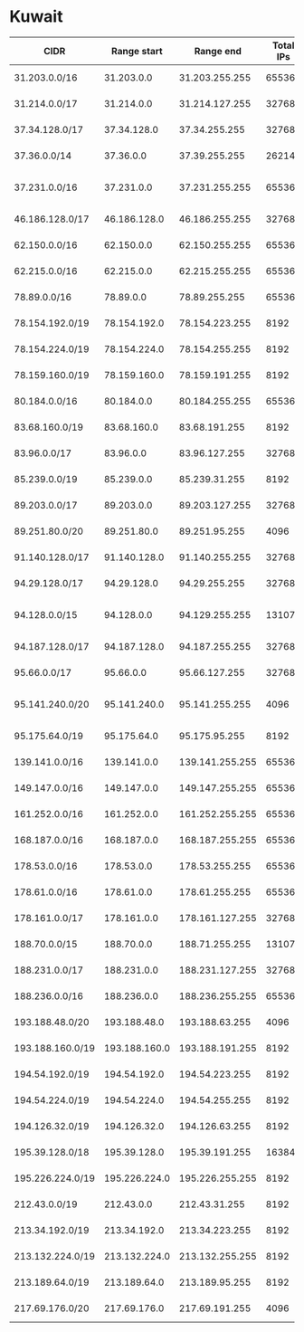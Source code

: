 # Kuwait

CIDR               | Range start     | Range end       | Total IPs  | Assign date | Owner
------------------ | --------------- | --------------- | ---------- | ----------- | -----
31.203.0.0/16      | 31.203.0.0      | 31.203.255.255  | 65536      | 2011-04-29  | Mobile Telecommunications Company
31.214.0.0/17      | 31.214.0.0      | 31.214.127.255  | 32768      | 2011-05-05  | Mada Communications
37.34.128.0/17     | 37.34.128.0     | 37.34.255.255   | 32768      | 2012-01-03  | Mobile Telecommunications Company
37.36.0.0/14       | 37.36.0.0       | 37.39.255.255   | 262144     | 2012-01-03  | Mobile Telecommunications Company
37.231.0.0/16      | 37.231.0.0      | 37.231.255.255  | 65536      | 2012-04-12  | Kuwait Telecommunication Company (Under Association)
46.186.128.0/17    | 46.186.128.0    | 46.186.255.255  | 32768      | 2010-11-12  | Mobile Telecommunications Company
62.150.0.0/16      | 62.150.0.0      | 62.150.255.255  | 65536      | 2000-09-26  | QualityNet General Trading & Contracting Co.
62.215.0.0/16      | 62.215.0.0      | 62.215.255.255  | 65536      | 2000-12-18  | Fast Telecommunications Company W.L.L.
78.89.0.0/16       | 78.89.0.0       | 78.89.255.255   | 65536      | 2007-06-27  | WATANIYA TELECOM
78.154.192.0/19    | 78.154.192.0    | 78.154.223.255  | 8192       | 2007-07-23  | QualityNet General Trading & Contracting Co.
78.154.224.0/19    | 78.154.224.0    | 78.154.255.255  | 8192       | 2007-07-23  | QualityNet General Trading & Contracting Co.
78.159.160.0/19    | 78.159.160.0    | 78.159.191.255  | 8192       | 2007-09-18  | Kuwait Data Center Co.
80.184.0.0/16      | 80.184.0.0      | 80.184.255.255  | 65536      | 2006-07-10  | Zajil International Telecom Company W.L.L.
83.68.160.0/19     | 83.68.160.0     | 83.68.191.255   | 8192       | 2004-05-18  | Kuwait Airways Corp.
83.96.0.0/17       | 83.96.0.0       | 83.96.127.255   | 32768      | 2003-12-17  | Fast Telecommunications Company W.L.L.
85.239.0.0/19      | 85.239.0.0      | 85.239.31.255   | 8192       | 2005-06-16  | Public WareHousing Company
89.203.0.0/17      | 89.203.0.0      | 89.203.127.255  | 32768      | 2006-04-26  | Fast Telecommunications Company W.L.L.
89.251.80.0/20     | 89.251.80.0     | 89.251.95.255   | 4096       | 2006-09-08  | Gulf Electronic Tawasul Co.
91.140.128.0/17    | 91.140.128.0    | 91.140.255.255  | 32768      | 2006-10-24  | Gulfnet Kuwait
94.29.128.0/17     | 94.29.128.0     | 94.29.255.255   | 32768      | 2008-07-07  | QualityNet General Trading & Contracting Co.
94.128.0.0/15      | 94.128.0.0      | 94.129.255.255  | 131072     | 2008-06-23  | Kuwait Telecommunication Company (Under Association)
94.187.128.0/17    | 94.187.128.0    | 94.187.255.255  | 32768      | 2008-08-18  | Wireless Mobile Data Company
95.66.0.0/17       | 95.66.0.0       | 95.66.127.255   | 32768      | 2008-11-03  | Mobile Telecommunications Company
95.141.240.0/20    | 95.141.240.0    | 95.141.255.255  | 4096       | 2009-07-09  | Arabian Infromation Technology Solutions Company W.L.L.
95.175.64.0/19     | 95.175.64.0     | 95.175.95.255   | 8192       | 2009-03-31  | Gulfnet Kuwait
139.141.0.0/16     | 139.141.0.0     | 139.141.255.255 | 65536      | 1990-02-25  | 
149.147.0.0/16     | 149.147.0.0     | 149.147.255.255 | 65536      | 2011-07-27  | Mobile Telecommunications Company
161.252.0.0/16     | 161.252.0.0     | 161.252.255.255 | 65536      | 1993-04-01  | 
168.187.0.0/16     | 168.187.0.0     | 168.187.255.255 | 65536      | 1994-06-01  | 
178.53.0.0/16      | 178.53.0.0      | 178.53.255.255  | 65536      | 2010-01-07  | WATANIYA TELECOM
178.61.0.0/16      | 178.61.0.0      | 178.61.255.255  | 65536      | 2010-02-22  | Fast Telecommunications Company W.L.L.
178.161.0.0/17     | 178.161.0.0     | 178.161.127.255 | 32768      | 2010-02-01  | Mobile Telecommunications Company
188.70.0.0/15      | 188.70.0.0      | 188.71.255.255  | 131072     | 2011-01-10  | WATANIYA TELECOM
188.231.0.0/17     | 188.231.0.0     | 188.231.127.255 | 32768      | 2009-08-10  | GULFSATCOMMUNICATIONS COMPANY K.S.C.
188.236.0.0/16     | 188.236.0.0     | 188.236.255.255 | 65536      | 2011-01-31  | Mobile Telecommunications Company
193.188.48.0/20    | 193.188.48.0    | 193.188.63.255  | 4096       | 1993-09-01  | 
193.188.160.0/19   | 193.188.160.0   | 193.188.191.255 | 8192       | 1994-11-01  | 
194.54.192.0/19    | 194.54.192.0    | 194.54.223.255  | 8192       | 1996-07-02  | Gulfnet Kuwait
194.54.224.0/19    | 194.54.224.0    | 194.54.255.255  | 8192       | 1995-12-08  | Gulfnet Kuwait
194.126.32.0/19    | 194.126.32.0    | 194.126.63.255  | 8192       | 1995-12-20  | GULFSATCOMMUNICATIONS COMPANY K.S.C.
195.39.128.0/18    | 195.39.128.0    | 195.39.191.255  | 16384      | 1999-03-05  | QualityNet General Trading & Contracting Co.
195.226.224.0/19   | 195.226.224.0   | 195.226.255.255 | 8192       | 1997-12-23  | QualityNet General Trading & Contracting Co.
212.43.0.0/19      | 212.43.0.0      | 212.43.31.255   | 8192       | 1998-04-02  | Mobile Telecommunications Company
213.34.192.0/19    | 213.34.192.0    | 213.34.223.255  | 8192       | 2008-06-17  | Mada Communications
213.132.224.0/19   | 213.132.224.0   | 213.132.255.255 | 8192       | 2002-07-17  | GULFSATCOMMUNICATIONS COMPANY K.S.C.
213.189.64.0/19    | 213.189.64.0    | 213.189.95.255  | 8192       | 2000-03-28  | QualityNet General Trading & Contracting Co.
217.69.176.0/20    | 217.69.176.0    | 217.69.191.255  | 4096       | 2003-07-25  | WATANIYA TELECOM
